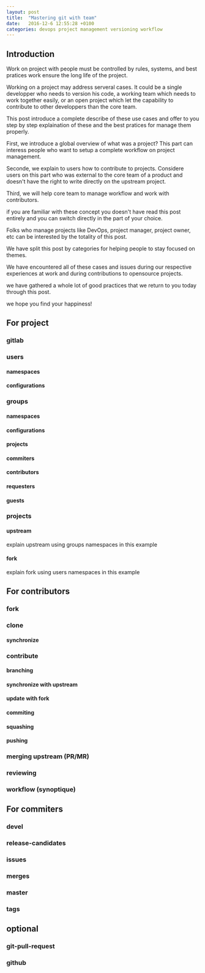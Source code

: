 ```yaml
---
layout: post
title:  "Mastering git with team"
date:   2016-12-6 12:55:28 +0100
categories: devops project management versioning workflow
---
```

## Introduction
Work on project with people must be controlled by rules, systems, and best
pratices work ensure the long life of the project.

Working on a project may address serveral cases. It could be a single developper who needs to version his code, a working team which needs to work together easily, or an open project which let the capability to contribute to other developpers than the core team.

This post introduce a complete describe of these use cases and offer to you step by step explaination of these and the 
best pratices for manage them properly.

First, we introduce a global overview of what was a project? 
This part can interess people who want to setup a complete workflow on project management.

Seconde, we explain to users how to contribute to projects. Considere users on this part
who was external to the core team of a product and doesn't have the right to write directly
on the upstream project.

Third, we will help core team to manage workflow and work with contributors.

if you are familiar with these concept you doesn't have read this post entirely and you can switch 
directly in the part of your choice.

Folks who manage projects like DevOps, project manager, project owner, etc can be interested by the 
totality of this post.

We have split this post by categories for helping people to stay focused on themes.

We have encountered all of these cases and issues during our respective experiences at work and during contributions
to opensource projects.

we have gathered a whole lot of good practices that we return to you today through this post.

we hope you find your happiness!

## For project

### gitlab
### users
#### namespaces
#### configurations
### groups
#### namespaces
#### configurations
#### projects
#### commiters
#### contributors
#### requesters
#### guests
### projects
#### upstream
explain upstream using groups namespaces in this example
#### fork
explain fork using users namespaces in this example

## For contributors
### fork
### clone
#### synchronize
### contribute
#### branching
#### synchronize with upstream
#### update with fork
#### commiting
#### squashing
#### pushing
### merging upstream (PR/MR)
### reviewing
### workflow (synoptique)

## For commiters
### devel
### release-candidates
### issues
### merges
### master
### tags

## optional
### git-pull-request
### github
